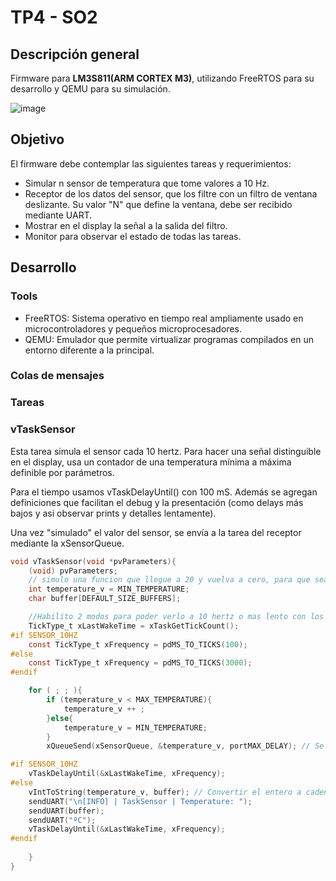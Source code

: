 # TP4 - SO2

## Descripción general
Firmware para **LM3S811(ARM CORTEX M3)**, utilizando FreeRTOS para su desarrollo y QEMU para su simulación.

![image](https://hackmd.io/_uploads/S1Q8U3DFle.png)

## Objetivo
El firmware debe contemplar las siguientes tareas y requerimientos:
- Simular n sensor de temperatura que tome valores a 10 Hz.
- Receptor de los datos del sensor, que los filtre con un filtro de ventana deslizante. Su valor "N" que define la ventana, debe ser recibido mediante UART.
- Mostrar en el display la señal a la salida del filtro.
- Monitor para observar el estado de todas las tareas. 

## Desarrollo

### Tools
- FreeRTOS: Sistema operativo en tiempo real ampliamente usado en microcontroladores y pequeños microprocesadores.
- QEMU: Emulador que permite virtualizar programas compilados en un entorno diferente a la principal.

### Colas de mensajes

### Tareas 

### vTaskSensor
Esta tarea simula el sensor cada 10 hertz. Para hacer una señal distinguible en el display, usa un contador de una temperatura mínima a máxima definible por parámetros. 

Para el tiempo usamos vTaskDelayUntil() con 100 mS. Además se agregan definiciones que facilitan el debug y la presentación (como delays más bajos y asi observar prints y detalles lentamente). 

Una vez "simulado" el valor del sensor, se envía a la tarea del receptor mediante la xSensorQueue.

```c
void vTaskSensor(void *pvParameters){
    (void) pvParameters;
    // simulo una funcion que llegue a 20 y vuelva a cero, para que sea variable la "medicion" del sensor
    int temperature_v = MIN_TEMPERATURE;         
    char buffer[DEFAULT_SIZE_BUFFERS];

    //Habilito 2 modos para poder verlo a 10 hertz o mas lento con los prints
    TickType_t xLastWakeTime = xTaskGetTickCount();
#if SENSOR_10HZ
    const TickType_t xFrequency = pdMS_TO_TICKS(100);
#else
    const TickType_t xFrequency = pdMS_TO_TICKS(3000); 
#endif

    for ( ; ; ){
        if (temperature_v < MAX_TEMPERATURE){
            temperature_v ++ ; 
        }else{
            temperature_v = MIN_TEMPERATURE;
        }
        xQueueSend(xSensorQueue, &temperature_v, portMAX_DELAY); // Se lo envio al filtro

#if SENSOR_10HZ
    vTaskDelayUntil(&xLastWakeTime, xFrequency);
#else
    vIntToString(temperature_v, buffer); // Convertir el entero a cadena
    sendUART("\n[INFO] | TaskSensor | Temperature: ");
    sendUART(buffer);
    sendUART("ºC");
    vTaskDelayUntil(&xLastWakeTime, xFrequency);
#endif
        
    }
}
```